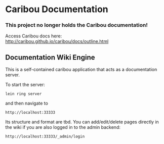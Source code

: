 # Caribou Documentation

### This project no longer holds the Caribou documentation!

Access Caribou docs here: http://caribou.github.io/caribou/docs/outline.html

## Documentation Wiki Engine

This is a self-contained caribou application that acts as a documentation server.

To start the server:

    lein ring server

and then navigate to

    http://localhost:33333

Its structure and format are tbd.  You can add/edit/delete pages directly in the wiki if you are also logged in to the admin backend:

    http://localhost:33333/_admin/login

 
